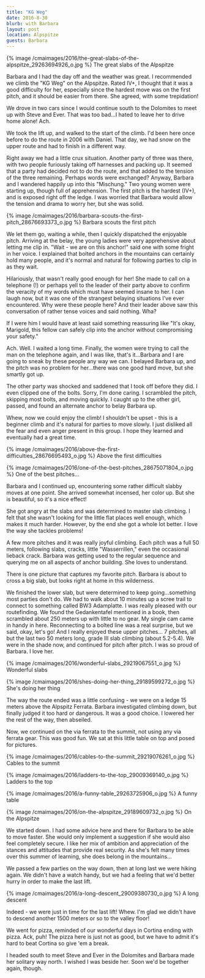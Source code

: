 ```yaml
---
title: "KG Weg"
date: 2016-8-30
blurb: with Barbara
layout: post
location: Alpspitze
guests: Barbara
---
```


{% image /cmaimages/2016/the-great-slabs-of-the-alpspitze_29263694926_o.jpg %}
The great slabs of the Alpspitze

Barbara and I had the day off and the weather was great.
I recommended we climb the "KG Weg" on the Alpspitze.
Rated IV+, I thought that it was a good difficulty for her, especially since
the hardest move was on the first pitch, and it should be easier from there.
She agreed, with some trepidation!

We drove in two cars since I would continue south to the Dolomites
to meet up with Steve and Ever. That was too bad...I hated to leave her to
drive home alone! Ach.

We took the lift up, and walked to the start of the climb.
I'd been here once before to do the route in 2006 with Daniel. That day,
we had snow on the upper route and had to finish in a different way.


Right away we had a little crux situation. Another party of three was there,
with two people furiously taking off harnesses and packing up. It seemed
that a party had decided not to do the route, and that added to the tension
of the three remaining. Perhaps words were exchanged? Anyway, Barbara
and I wandered happily up into this "Mischung." Two young women were
starting up, though full of apprehension. The first pitch is the hardest
(IV+), and is exposed right off the ledge. I was worried that Barbara would
allow the tension and drama to worry her, but she was solid.

{% image /cmaimages/2016/barbara-scouts-the-first-pitch_28676693373_o.jpg %}
Barbara scouts the first pitch

We let them go, waiting a while, then I quickly dispatched the enjoyable
pitch. Arriving at the belay, the young ladies were very apprehensive
about letting me clip in. "Wait - we are on this anchor!" said one
with some fright in her voice. I explained that bolted anchors in the
mountains can certainly hold many people, and it's normal and natural
for following parties to clip in as they wait.

Hilariously, that wasn't really good enough for her! She made to call on
a telephone (!) or perhaps yell to the leader of their party above to
confirm the veracity of my words which must have seemed insane to her.
I can laugh now, but it was one of the strangest belaying situations
I've ever encountered. Why were these people here? And their leader above
saw this conversation of rather tense voices and said nothing. Wha?

If I were him I would have at least said something reassuring like
"It's okay, Marigold, this fellow can safely clip into the anchor without
compromising your safety."

Ach. Well. I waited a long time. Finally, the women were trying to call
the man on the telephone again, and I was like, that's it...Barbara and I
are going to sneak by these people any way we can. I belayed Barbara up,
and the pitch was no problem for her...there was one good hard move, but
she smartly got up.

The other party was shocked and saddened that I took off before they did.
I even clipped one of the bolts. Sorry, I'm done caring. I scrambled the
pitch, skipping most bolts, and moving quickly. I caught up to the other
girl, passed, and found an alternate anchor to belay Barbara up.

Whew, now we could enjoy the climb! I shouldn't be upset - this is a beginner
climb and it's natural for parties to move slowly. I just disliked all the
fear and even anger present in this group. I hope they learned and
eventually had a great time.

{% image /cmaimages/2016/above-the-first-difficulties_28676695493_o.jpg %}
Above the first difficulties


{% image /cmaimages/2016/one-of-the-best-pitches_28675071804_o.jpg %}
One of the best pitches...

Barbara and I continued up, encountering some rather difficult slabby moves
at one point. She arrived somewhat incensed, her color up. But she is
beautiful, so it's a nice effect!



She got angry at the slabs and was determined to master slab climbing. I felt
that she wasn't looking for the little flat places well enough, which makes
it much harder. However, by the end she got a whole lot better. I love the
way she tackles problems!

A few more pitches and it was really joyful climbing. Each pitch was a full
50 meters, following slabs, cracks, little "Wasserrillen," even the
occasional lieback crack. Barbara was getting used to the regular sequence
and querying me on all aspects of anchor building. She loves to understand.

There is one picture that captures my favorite pitch. Barbara is about to
cross a big slab, but looks right at home in this wilderness.

We finished the lower slab, but were determined to keep going...something
most parties don't do. We had to walk about 10 minutes up a scree trail
to connect to something called BW3 Adamplatte. I was really pleased with
our routefinding. We found the Gedankentafel mentioned in a book, then
scrambled about 250 meters up with little to no gear. My single cam
came in handy in here. Reconnecting to a bolted line was a real surprise,
but we said, okay, let's go! And I really enjoyed these upper pitches...
7 pitches, all but the last two 50 meters long, grade III slab climbing
(about 5.2-5.4). We were in the shade now, and continued for pitch
after pitch. I was so proud of Barbara. I love her.

{% image /cmaimages/2016/wonderful-slabs_29219067551_o.jpg %}
Wonderful slabs


{% image /cmaimages/2016/shes-doing-her-thing_29189599272_o.jpg %}
She's doing her thing


The way the route ended was a little confusing - we were on a ledge 15
meters above the Alpspitz Ferrata. Barbara investigated climbing down,
but finally judged it too hard or dangerous. It was a good choice.
I lowered her the rest of the way, then abseiled.

Now, we continued on the via ferrata to the summit, not using any via
ferrata gear. This was good fun. We sat at this little table on top
and posed for pictures.

{% image /cmaimages/2016/cables-to-the-summit_29219076261_o.jpg %}
Cables to the summit

{% image /cmaimages/2016/ladders-to-the-top_29009369140_o.jpg %}
Ladders to the top

{% image /cmaimages/2016/a-funny-table_29263725906_o.jpg %}
A funny table

{% image /cmaimages/2016/on-the-alpspitze_29189609732_o.jpg %}
On the Alpspitze

We started down. I had some advice here and there for Barbara to
be able to move faster. She would only implement a suggestion if she
would also feel completely secure. I like her mix of ambition and
appreciation of the stances and attitudes that provide real security.
As she's felt many times over this summer of learning, she does belong in the
mountains...

We passed a few parties on the way down, then at long last we were hiking
again. We didn't have a watch handy, but we had a feeling that we'd better
hurry in order to make the last lift.


{% image /cmaimages/2016/a-long-descent_29009380730_o.jpg %}
A long descent


Indeed - we were just in time for the last lift! Whew. I'm glad we didn't have
to descend another 1500 meters or so to the valley floor!

We went for pizza, reminded of our wonderful days in Cortina ending with pizza.
Ack, puh! The pizza here is just not as good, but we have to admit it's
hard to beat Cortina so give 'em a break.

I headed south to meet Steve and Ever in the Dolomites and Barbara made her
solitary way north. I wished I was beside her. Soon we'd be together again, though.






